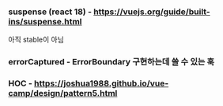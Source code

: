 ### suspense (react 18) - https://vuejs.org/guide/built-ins/suspense.html 
아직 stable이 아님
### errorCaptured - ErrorBoundary 구현하는데 쓸 수 있는 훅
### HOC  - https://joshua1988.github.io/vue-camp/design/pattern5.html
